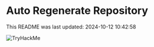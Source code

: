 # Auto Regenerate Repository

This README was last updated: 2024-10-12 10:42:58

 ![TryHackMe](https://tryhackme.com/badge/533634)